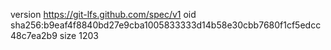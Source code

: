 version https://git-lfs.github.com/spec/v1
oid sha256:b9eaf4f8840bd27e9cba1005833333d14b58e30cbb7680f1cf5edcc48c7ea2b9
size 1203
